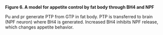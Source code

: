 **Figure 6. A model for appetite control by fat body through BH4 and NPF**

Pu and pr generate PTP from GTP in fat body. PTP is transferred to brain (NPF neuron) where BH4 is generated. Increased BH4 inhibits NPF release, which changes appetite behavior.